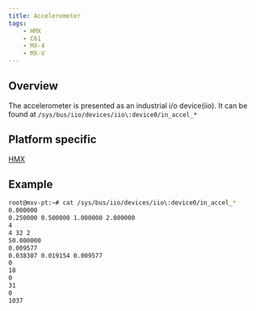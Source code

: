 ```yaml
---
title: Accelerometer
tags:
    - HMX
    - C61
    - MX-4
    - MX-V
---
```


## Overview

The accelerometer is presented as an industrial i/o device(iio). It can be
found at `/sys/bus/iio/devices/iio\:device0/in_accel_*`

## Platform specific

[HMX](hmx/accelerometer.md)

## Example

```bash
root@mxv-pt:~# cat /sys/bus/iio/devices/iio\:device0/in_accel_*
0.000000
0.250000 0.500000 1.000000 2.000000
4
4 32 2
50.000000
0.009577
0.038307 0.019154 0.009577
0
18
0
31
0
1037
```


